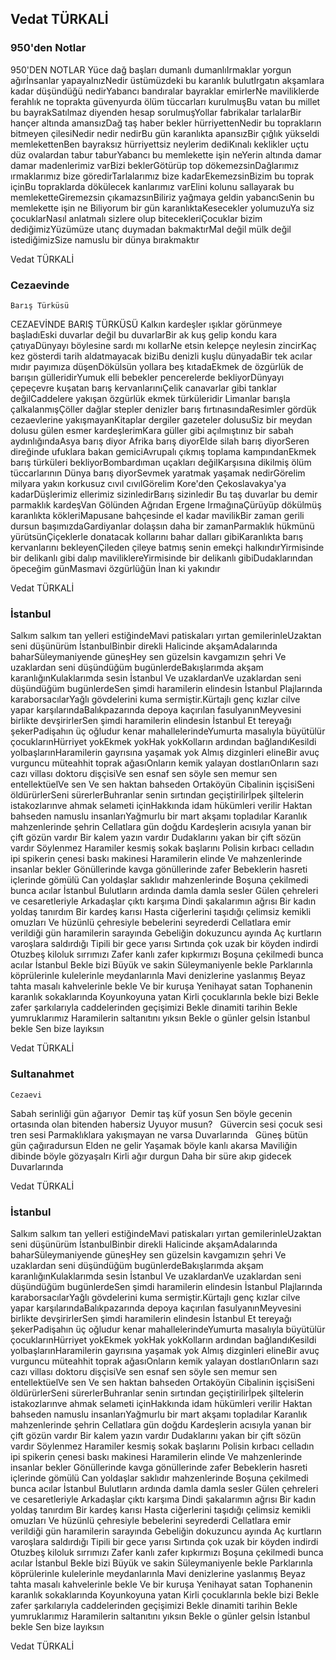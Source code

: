 ## Vedat TÜRKALİ

### 950'den Notlar

950'DEN NOTLAR
Yüce dağ başları dumanlı
    dumanlıIrmaklar yorgun ağırİnsanlar yapayalnızNedir üstümüzdeki bu karanlık
    bulutIrgatın akşamlara kadar düşündüğü
    nedirYabancı bandıralar bayraklar
    emirlerNe maviliklerde ferahlık ne
    toprakta güvenyurda ölüm tüccarları
    kurulmuşBu vatan bu millet bu bayrakSatılmaz diyenden hesap
    sorulmuşYollar fabrikalar tarlalarBir hançer altında amansızDağ taş haber bekler hürriyettenNedir bu toprakların bitmeyen
    çilesiNedir nedir nedirBu gün karanlıkta apansızBir çığlık yükseldi
    memlekettenBen bayraksız hürriyettsiz
    neylerim dediKınalı keklikler uçtu düz
    ovalardan tabur taburYabancı bu memlekette işin
    neYerin altında damar damar
    madenlerimiz varBizi beklerGötürüp top dökemezsinDağlarımız ırmaklarımız
    bize göredirTarlalarımız bize kadarEkemezsinBizim bu toprak içinBu topraklarda dökülecek
    kanlarımız varElini kolunu sallayarak bu
    memleketteGiremezsin çıkamazsınBiliriz yağmaya geldin yabancıSenin bu memlekette işin ne
Biliyorum bir gün karanlıktaKesecekler yolumuzuYa siz çocuklarNasıl anlatmalı sizlere olup
    bitecekleriÇocuklar bizim dediğimizYüzümüze utanç duymadan
    bakmaktırMal değil mülk değil istediğimizSize namuslu bir dünya bırakmaktır

Vedat TÜRKALİ

### Cezaevinde
    Barış Türküsü

CEZAEVİNDE BARIŞ TÜRKÜSÜ
Kalkın kardeşler ışıklar
    görünmeye başladıEski duvarlar değil bu
    duvarlarBir ak kuş gelip kondu kara
    çatıyaDünyayı böylesine sardı mı
    kollarNe etsin kelepçe neylesin
    zincirKaç kez gösterdi tarih
    aldatmayacak biziBu denizli kuşlu dünyadaBir tek acılar mıdır payımıza
    düşenDökülsün yollara beş kıtadaEkmek de özgürlük de barışın
    gülleridirYumuk elli bebekler
    pencerelerde bekliyorDünyayı çepeçevre kuşatan
    barış kervanlarınıÇelik canavarlar gibi tanklar
    değilCaddelere yakışan özgürlük
    ekmek türküleridir
Limanlar barışla çalkalanmışÇöller dağlar stepler
    denizler barış fırtınasındaResimler gördük cezaevlerine
    yakışmayanKitaplar dergiler gazeteler
    dolusuSiz bir meydan dolusu gülen
    esmer kardeşlerimKara güller gibi açılmıştınız
    bir sabah aydınlığındaAsya barış diyor Afrika barış
    diyorElde silah barış diyorSeren direğinde ufuklara
    bakan gemiciAvrupalı çıkmış toplama
    kampındanEkmek barış türküleri
    bekliyorBombardıman uçakları değilKarşısına dikilmiş ölüm
    tüccarlarının Dünya barış diyorSevmek yaratmak yaşamak nedirGörelim milyara yakın
    korkusuz cıvıl cıvılGörelim Kore'den Çekoslavakya'ya
    kadarDüşlerimiz ellerimiz
    sizinledirBarış sizinledir
Bu taş duvarlar bu demir
    parmaklık kardeşVan Gölünden Ağrıdan
    Ergene IrmağınaÇürüyüp dökülmüş
    karanlıkta kökleriMapusane bahçesinde el kadar
    mavilikBir zaman gerili dursun başımızdaGardiyanlar dolaşsın daha
    bir zamanParmaklık hükmünü yürütsünÇiçeklerle donatacak kollarını
    bahar dalları gibiKaranlıkta barış kervanlarını
    bekleyenÇileden çileye batmış
    senin emekçi halkındırYirmisinde bir delikanlı gibi
    dalıp maviliklereYirmisinde bir delikanlı gibiDudaklarından öpeceğim günMasmavi özgürlüğün
İnan ki yakındır

Vedat TÜRKALİ

### İstanbul

Salkım salkım tan yelleri
    estiğindeMavi patiskaları yırtan
    gemilerinleUzaktan seni düşünürüm İstanbulBinbir direkli Halicinde akşamAdalarında baharSüleymaniyende güneşHey sen güzelsin kavgamızın
    şehri
Ve uzaklardan seni düşündüğüm
    bugünlerdeBakışlarımda akşam karanlığınKulaklarımda sesin İstanbul
Ve uzaklardanVe uzaklardan seni düşündüğüm
    bugünlerdeSen şimdi haramilerin
    elindesin İstanbul
Plajlarında karaborsacılarYağlı gövdelerini kuma
    sermiştir.Kürtajlı genç kızlar cilve
    yapar karşılarındaBalıkpazarında depoya kaçırılan
    fasulyanınMeyvesini birlikte devşirirlerSen şimdi haramilerin
    elindesin İstanbul
Et tereyağı şekerPadişahın üç oğludur
    kenar mahallelerindeYumurta masalıyla büyütülür
    çocuklarınHürriyet yokEkmek yokHak yokKolların ardından bağlandıKesildi yolbaşlarınHaramilerin gayrısına yaşamak
    yok
Almış dizginleri elineBir avuç vurguncu müteahhit
    toprak ağasıOnların kemik yalayan dostlarıOnların sazı cazı villası
    doktoru dişçisiVe sen esnaf sen söyle sen
    memur sen entellektüelVe sen Ve sen haktan bahseden Ortaköyün
    Cibalinin işçisiSeni öldürürlerSeni sürerlerBuhranlar senin sırtından geçiştirilirİpek şiltelerin istakozlarınve ahmak selameti içinHakkında idam hükümleri
    verilir
Haktan bahseden namuslu
    insanlarıYağmurlu bir mart akşamı
    topladılar
Karanlık mahzenlerinde şehrin
Cellatlara gün doğdu
Kardeşlerin acısıyla yanan
    bir çift gözün vardır
Bir kalem yazın vardır
Dudaklarını yakan bir çift
    sözün vardır
Söylenmez
Haramiler kesmiş sokak başlarını
Polisin kırbacı celladın
    ipi spikerin çenesi baskı makinesi
Haramilerin elinde
Ve mahzenlerinde insanlar
    bekler
Gönüllerinde kavga gönüllerinde
    zafer
Bebeklerin hasreti içlerinde
    gömülü
Can yoldaşlar saklıdır
    mahzenlerinde
Boşuna çekilmedi bunca acılar
    İstanbul
Bulutların ardında damla
    damla sesler
Gülen çehreleri ve
    cesaretleriyle
Arkadaşlar çıktı karşıma
Dindi şakalarımın ağrısı
Bir kadın yoldaş tanırdım
Bir kardeş karısı
Hasta ciğerlerini taşıdığı
    çelimsiz kemikli omuzları
Ve hüzünlü çehresiyle
    bebelerini seyrederdi
Cellatlara emir verildiği gün
    haramilerin sarayında
Gebeliğin dokuzuncu ayında
Aç kurtların varoşlara saldırdığı
Tipili bir gece yarısı
Sırtında çok uzak bir köyden
    indirdi
Otuzbeş kiloluk sırrımızı
Zafer kanlı zafer kıpkırmızı
Boşuna çekilmedi bunca acılar
    İstanbul
Bekle bizi
Büyük ve sakin Süleymaniyenle
    bekle
Parklarınla köprülerinle
    kulelerinle meydanlarınla
Mavi denizlerine yaslanmış
Beyaz tahta masalı
    kahvelerinle bekle
Ve bir kuruşa Yenihayat satan
Tophanenin karanlık sokaklarında
Koyunkoyuna yatan
Kirli çocuklarınla bekle
    bizi
Bekle zafer şarkılarıyla
    caddelerinden geçişimizi
Bekle dinamiti tarihin
Bekle yumruklarımız
Haramilerin saltanıtını yıksın
Bekle o günler gelsin İstanbul
    bekle
Sen bize layıksın

Vedat TÜRKALİ

### Sultanahmet
    Cezaevi

Sabah serinliği gün ağarıyor  
Demir taş küf yosun 
Sen böyle gecenin ortasında 
olan bitenden habersiz 
Uyuyor musun? 
  
Güvercin sesi çocuk sesi tren sesi 
Parmaklıklara yakışmayan ne varsa 
Duvarlarında 
  
Güneş bütün gün çağıradursun 
Elden ne gelir 
Yaşamak böyle kanlı akarsa 
Maviliğin dibinde böyle gözyaşalrı 
Kirli ağır durgun 
Daha bir süre akıp gidecek Duvarlarında

Vedat TÜRKALİ

### İstanbul

Salkım salkım tan yelleri
    estiğindeMavi patiskaları yırtan
    gemilerinleUzaktan seni düşünürüm İstanbulBinbir direkli Halicinde akşamAdalarında baharSüleymaniyende güneşHey sen güzelsin kavgamızın
    şehri
Ve uzaklardan seni düşündüğüm
    bugünlerdeBakışlarımda akşam karanlığınKulaklarımda sesin İstanbul
Ve uzaklardanVe uzaklardan seni düşündüğüm
    bugünlerdeSen şimdi haramilerin
    elindesin İstanbul
Plajlarında karaborsacılarYağlı gövdelerini kuma
    sermiştir.Kürtajlı genç kızlar cilve
    yapar karşılarındaBalıkpazarında depoya kaçırılan
    fasulyanınMeyvesini birlikte devşirirlerSen şimdi haramilerin
    elindesin İstanbul
Et tereyağı şekerPadişahın üç oğludur
    kenar mahallelerindeYumurta masalıyla büyütülür
    çocuklarınHürriyet yokEkmek yokHak yokKolların ardından bağlandıKesildi yolbaşlarınHaramilerin gayrısına yaşamak
    yok
Almış dizginleri elineBir avuç vurguncu müteahhit
    toprak ağasıOnların kemik yalayan dostlarıOnların sazı cazı villası
    doktoru dişçisiVe sen esnaf sen söyle sen
    memur sen entellektüelVe sen Ve sen haktan bahseden Ortaköyün
    Cibalinin işçisiSeni öldürürlerSeni sürerlerBuhranlar senin sırtından geçiştirilirİpek şiltelerin istakozlarınve ahmak selameti içinHakkında idam hükümleri
    verilir
Haktan bahseden namuslu
    insanlarıYağmurlu bir mart akşamı
    topladılar
Karanlık mahzenlerinde şehrin
Cellatlara gün doğdu
Kardeşlerin acısıyla yanan
    bir çift gözün vardır
Bir kalem yazın vardır
Dudaklarını yakan bir çift
    sözün vardır
Söylenmez
Haramiler kesmiş sokak başlarını
Polisin kırbacı celladın
    ipi spikerin çenesi baskı makinesi
Haramilerin elinde
Ve mahzenlerinde insanlar
    bekler
Gönüllerinde kavga gönüllerinde
    zafer
Bebeklerin hasreti içlerinde
    gömülü
Can yoldaşlar saklıdır
    mahzenlerinde
Boşuna çekilmedi bunca acılar
    İstanbul
Bulutların ardında damla
    damla sesler
Gülen çehreleri ve
    cesaretleriyle
Arkadaşlar çıktı karşıma
Dindi şakalarımın ağrısı
Bir kadın yoldaş tanırdım
Bir kardeş karısı
Hasta ciğerlerini taşıdığı
    çelimsiz kemikli omuzları
Ve hüzünlü çehresiyle
    bebelerini seyrederdi
Cellatlara emir verildiği gün
    haramilerin sarayında
Gebeliğin dokuzuncu ayında
Aç kurtların varoşlara saldırdığı
Tipili bir gece yarısı
Sırtında çok uzak bir köyden
    indirdi
Otuzbeş kiloluk sırrımızı
Zafer kanlı zafer kıpkırmızı
Boşuna çekilmedi bunca acılar
    İstanbul
Bekle bizi
Büyük ve sakin Süleymaniyenle
    bekle
Parklarınla köprülerinle
    kulelerinle meydanlarınla
Mavi denizlerine yaslanmış
Beyaz tahta masalı
    kahvelerinle bekle
Ve bir kuruşa Yenihayat satan
Tophanenin karanlık sokaklarında
Koyunkoyuna yatan
Kirli çocuklarınla bekle
    bizi
Bekle zafer şarkılarıyla
    caddelerinden geçişimizi
Bekle dinamiti tarihin
Bekle yumruklarımız
Haramilerin saltanıtını yıksın
Bekle o günler gelsin İstanbul
    bekle
Sen bize layıksın

Vedat TÜRKALİ
